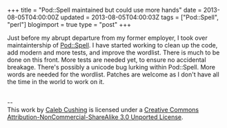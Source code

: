 +++
title = "Pod::Spell maintained but could use more hands"
date = 2013-08-05T04:00:00Z
updated = 2013-08-05T04:00:03Z
tags = ["Pod::Spell",  "perl"]
blogimport = true 
type = "post"
+++

Just before my abrupt departure from my former employer, I took over maintaintership of&nbsp;<a href="https://metacpan.org/module/Pod::Spell">Pod::Spell</a>. I have started working to clean up the code, add modern and more tests, and improve the wordlist. There is much to be done on this front. More tests are needed yet, to ensure no accidental breakage. There's possibly a unicode bug lurking within Pod::Spell. More words are needed for the wordlist. Patches are welcome as I don't have all the time in the world to work on it.<div class="blogger-post-footer"><br />--<br />
This <span xmlns:dc="http://purl.org/dc/elements/1.1/" href="http://purl.org/dc/dcmitype/Text" rel="dc:type">work</span> by <a xmlns:cc="http://creativecommons.org/ns#" href="http://www.xenoterracide.com" property="cc:attributionName" rel="cc:attributionURL">Caleb Cushing</a> is licensed under a <a rel="license" href="http://creativecommons.org/licenses/by-nc-sa/3.0/">Creative Commons Attribution-NonCommercial-ShareAlike 3.0 Unported License</a>.</div>
